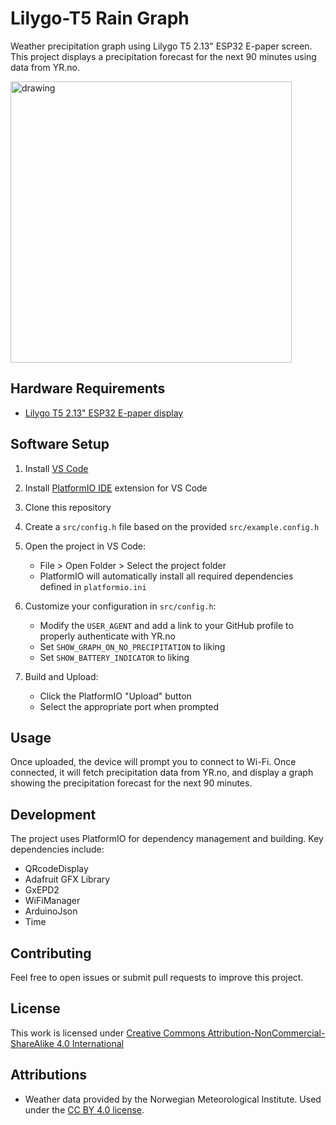 # Lilygo-T5 Rain Graph

Weather precipitation graph using Lilygo T5 2.13" ESP32 E-paper screen. This project displays a precipitation forecast for the next 90 minutes using data from YR.no.

<img src="https://github.com/user-attachments/assets/b2aef714-5bec-43eb-8240-26e3a8b5919c" alt="drawing" width="450"/>

## Hardware Requirements

- [Lilygo T5 2.13" ESP32 E-paper display](https://s.click.aliexpress.com/e/_EvVOHHF)

## Software Setup

1. Install [VS Code](https://code.visualstudio.com/)

2. Install [PlatformIO IDE](https://platformio.org/install/ide?install=vscode) extension for VS Code

3. Clone this repository

4. Create a `src/config.h` file based on the provided `src/example.config.h`

5. Open the project in VS Code:
   - File > Open Folder > Select the project folder
   - PlatformIO will automatically install all required dependencies defined in `platformio.ini`

6. Customize your configuration in `src/config.h`:
   - Modify the `USER_AGENT` and add a link to your GitHub profile to properly authenticate with YR.no
   - Set `SHOW_GRAPH_ON_NO_PRECIPITATION` to liking
   - Set `SHOW_BATTERY_INDICATOR` to liking

7. Build and Upload:
   - Click the PlatformIO "Upload" button
   - Select the appropriate port when prompted

## Usage

Once uploaded, the device will prompt you to connect to Wi-Fi. Once connected, it will fetch precipitation data from YR.no, and display a graph showing the precipitation forecast for the next 90 minutes.

## Development

The project uses PlatformIO for dependency management and building. Key dependencies include:
- QRcodeDisplay
- Adafruit GFX Library
- GxEPD2
- WiFiManager
- ArduinoJson
- Time

## Contributing

Feel free to open issues or submit pull requests to improve this project.

## License

This work is licensed under [Creative Commons Attribution-NonCommercial-ShareAlike 4.0 International](https://creativecommons.org/licenses/by-nc-sa/4.0/)

## Attributions

- Weather data provided by the Norwegian Meteorological Institute. Used under the [CC BY 4.0 license](https://creativecommons.org/licenses/by/4.0/).
